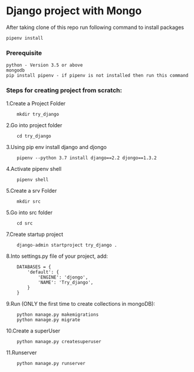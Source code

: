 # Django project with Mongo

<p>After taking clone of this repo run following command to install packages
    
```
pipenv install
```

### Prerequisite

```
python - Version 3.5 or above
mongodb
pip install pipenv - if pipenv is not installed then run this command
```

### Steps for creating project from scratch:

<p>1.Create a Project Folder</p>

```
    mkdir try_django
```
<p>2.Go into project folder</p>

```
    cd try_django
```
<p>3.Using pip env install django and djongo</p>

```
    pipenv --python 3.7 install django==2.2 djongo==1.3.2
``` 
<p>4.Activate pipenv shell</p>

```
    pipenv shell
```
<p>5.Create a srv Folder</p>

```
    mkdir src
```
<p>5.Go into src folder</p>

```
    cd src
```
<p>7.Create startup project</p>

```
    django-admin startproject try_django .
```
<p>8.Into settings.py file of your project, add:</p>

```
    DATABASES = {
        'default': {
            'ENGINE': 'djongo',
            'NAME': 'Try_django',
        }
    }
```
<p>9.Run (ONLY the first time to create collections in mongoDB):</p>

```
    python manage.py makemigrations
    python manage.py migrate
```
<p>10.Create a superUser</p>

```
    python manage.py createsuperuser
```
<p>11.Runserver</p>

```
    python manage.py runserver
```
